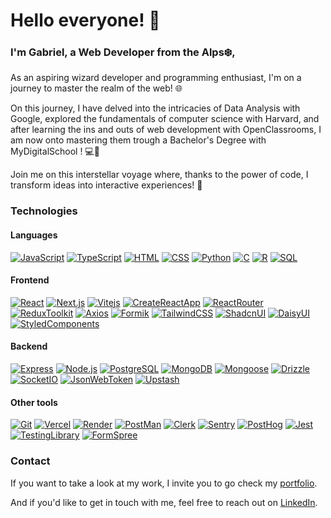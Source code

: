 # Hello everyone! 👋

### I'm Gabriel, a Web Developer from the Alps❄️,

As an aspiring wizard developer and programming enthusiast, I'm on a journey to master the realm of the web! 🌐

On this journey, I have delved into the intricacies of Data Analysis with Google, explored the fundamentals of computer science with Harvard, and after learning the ins and outs of web development with OpenClassrooms, I am now onto mastering them trough a Bachelor's Degree with MyDigitalSchool ! 💻🎉

Join me on this interstellar voyage where, thanks to the power of code, I transform ideas into interactive experiences! 🚀

### Technologies
#### Languages
[![JavaScript](https://img.shields.io/badge/Javascript-F7DF1E?style=for-the-badge&logo=javascript&logoColor=000)](https://developer.mozilla.org/docs/Web/JavaScript)
[![TypeScript](https://img.shields.io/badge/Typescript-3178C6?style=for-the-badge&logo=typescript&logoColor=FFF)](https://developer.mozilla.org/docs/Web/JavaScript)
[![HTML](https://img.shields.io/badge/HTML-E34F26?style=for-the-badge&logo=html5&logoColor=FFF)](https://developer.mozilla.org/docs/Web/HTML)
[![CSS](https://img.shields.io/badge/CSS-264DE4?style=for-the-badge&logo=css3&logoColor=FFF)](https://developer.mozilla.org/docs/Web/CSS)
[![Python](https://img.shields.io/badge/Python-FFE873?style=for-the-badge&logo=python&logoColor=000)](https://www.python.org/)
[![C](https://img.shields.io/badge/C-6295CB?style=for-the-badge&logo=C&logoColor=FFF)](https://en.wikipedia.org/wiki/C_(programming_language))
[![R](https://img.shields.io/badge/R-B6B7BC?style=for-the-badge&logo=R&logoColor=000)](https://www.r-project.org/)
[![SQL](https://img.shields.io/badge/SQL-D67231?style=for-the-badge&logo=sqlite&logoColor=FFF)](https://developer.mozilla.org/docs/Glossary/SQL)

#### Frontend
[![React](https://img.shields.io/badge/React-149ECA?style=for-the-badge&logo=react&logoColor=FFF)](https://react.dev/)
[![Next.js](https://img.shields.io/badge/Next.js-000?style=for-the-badge&logo=nextdotjs&logoColor=FFF)](https://nextjs.org/)
[![Vitejs](https://img.shields.io/badge/Vitejs-AA4DFE?style=for-the-badge&logo=vite&logoColor=FFF)](https://vitejs.dev/)
[![CreateReactApp](https://img.shields.io/badge/Create_React_App-09D3AC?style=for-the-badge&logo=createreactapp&logoColor=FFF)](https://create-react-app.dev/)
[![ReactRouter](https://img.shields.io/badge/React_Router-F44250?style=for-the-badge&logo=reactrouter&logoColor=FFF)](https://reactrouter.com/en/main)
[![ReduxToolkit](https://img.shields.io/badge/Redux_Toolkit-BA8FFF?style=for-the-badge&logo=redux&logoColor=FFF)](https://redux-toolkit.js.org/)
[![Axios](https://img.shields.io/badge/Axios-671DDF?style=for-the-badge&logo=axios&logoColor=FFF)](https://axios-http.com/)
[![Formik](https://img.shields.io/badge/Formik-172B4D?style=for-the-badge&logo=formik&logoColor=FFF)](https://formik.org/)
[![TailwindCSS](https://img.shields.io/badge/TailwindCSS-38BDF8?style=for-the-badge&logo=tailwindcss&logoColor=FFF)](https://tailwindcss.com/)
[![ShadcnUI](https://img.shields.io/badge/ShadcnUI-000?style=for-the-badge&logo=shadcnui&logoColor=FFF)](https://ui.shadcn.com/)
[![DaisyUI](https://img.shields.io/badge/Daisy_UI-FF9903?style=for-the-badge&logo=daisyui&logoColor=FFF)](https://daisyui.com/)
[![StyledComponents](https://img.shields.io/badge/Styled_Components-FA96DE?style=for-the-badge&logo=styledcomponents&logoColor=000)](https://styled-components.com/)

#### Backend
[![Express](https://img.shields.io/badge/Express-FCFCFC?style=for-the-badge&logo=express&logoColor=000)](https://expressjs.com/)
[![Node.js](https://img.shields.io/badge/Node.js-3F873F?style=for-the-badge&logo=nodedotjs&logoColor=FFF)](https://nodejs.org/en)
[![PostgreSQL](https://img.shields.io/badge/PostgreSQL-336791?style=for-the-badge&logo=postgresql&logoColor=FFF)](https://www.postgresql.org/)
[![MongoDB](https://img.shields.io/badge/MongoDB-00ED64?style=for-the-badge&logo=mongodb&logoColor=FFF)](https://www.mongodb.com/)
[![Mongoose](https://img.shields.io/badge/Mongoose-A03333?style=for-the-badge&logo=mongoose&logoColor=FFF)](https://mongoosejs.com/)
[![Drizzle](https://img.shields.io/badge/Drizzle-C5F74F?style=for-the-badge&logo=drizzle&logoColor=000)](https://orm.drizzle.team/)
[![SocketIO](https://img.shields.io/badge/Socket.IO-25C2A0?style=for-the-badge&logo=socketdotio&logoColor=FFF)](https://socket.io/)
[![JsonWebToken](https://img.shields.io/badge/JWT-00B9F1?style=for-the-badge&logo=jsonwebtokens&logoColor=FFF)](https://jwt.io/)
[![Upstash](https://img.shields.io/badge/Upstash-6EE7B7?style=for-the-badge&logo=upstash&logoColor=000)](https://upstash.com/)

#### Other tools
[![Git](https://img.shields.io/badge/Git-f54d27?style=for-the-badge&logo=git&logoColor=FFF)](https://git-scm.com/)
[![Vercel](https://img.shields.io/badge/Vercel-000?style=for-the-badge&logo=vercel&logoColor=FFF)](https://vercel.com/)
[![Render](https://img.shields.io/badge/Render-8A05FF?style=for-the-badge&logo=render&logoColor=FFF)](https://render.com/)
[![PostMan](https://img.shields.io/badge/Postman-FF7430?style=for-the-badge&logo=postman&logoColor=FFF)](https://www.postman.com/)
[![Clerk](https://img.shields.io/badge/Clerk-654BF6?style=for-the-badge&logo=clerk&logoColor=FFF)](https://clerk.com/)
[![Sentry](https://img.shields.io/badge/Sentry-E1567C?style=for-the-badge&logo=sentry&logoColor=fff)](https://sentry.io/welcome/)
[![PostHog](https://img.shields.io/badge/PostHog-126EF8?style=for-the-badge&logo=posthog&logoColor=fff)](https://posthog.com/)
[![Jest](https://img.shields.io/badge/Jest-15C213?style=for-the-badge&logo=jest&logoColor=FFF)](https://jestjs.io/)
[![TestingLibrary](https://img.shields.io/badge/Testing_Library-FC4444?style=for-the-badge&logo=testinglibrary&logoColor=FFF)](https://testing-library.com/)
[![FormSpree](https://img.shields.io/badge/Form_Spree-CE0C25?style=for-the-badge&logo=formspree&logoColor=FFF)](https://formspree.io/)

### Contact

If you want to take a look at my work, I invite you to go check my [portfolio](https://gwartelle.github.io/MyPortfolio/).

And if you'd like to get in touch with me, feel free to reach out on [LinkedIn](https://www.linkedin.com/in/gabriel-wartelle/).
